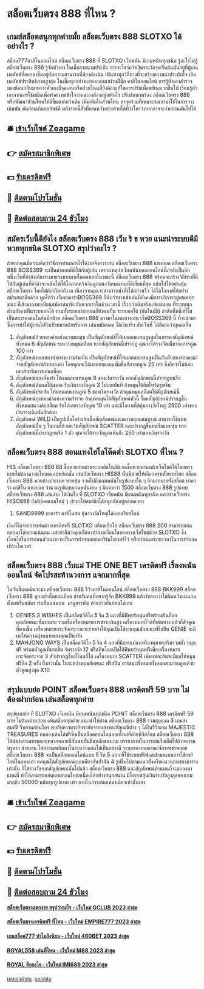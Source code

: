 # สล็อตเว็บตรง 888 ที่ไหน ?
## เกมส์สล็อตสนุกทุกค่ายมั้ย สล็อตเว็บตรง 888 SLOTXO ได้อย่างไร ?
สล็อต777คาสิโนออนไลน์ สล็อตเว็บตรง 888 ที่ SLOTXO เว็บพนัน มีเกมพนันทุกชนิด รู้อะไรไม่สู้ สล็อตเว็บตรง 888 รู้จักตัวเอง ในเมื่อลงสนามประชัน การจะไขว่คว้าเงินรางวัลจุดเริ่มต้นมันอยู่ที่ผู้เล่น ผลลัพธ์ที่ออกมาขึ้นอยู่กับความสามารถที่ต้องคัดเน้น เฟ้นหาทุกวิถีทางที่จะสร้างความน่าประทับใจ เกิดผลลัพธ์ประสิทธิภาพสูงสุด ในเมื่อทุกอย่างแสดงออกมาผ่านฝีมือ คาสิโนออนไลน์ การรู้ตัวเองสำรวจมองย้อนกลับมาหาว่าตัวเองมีจุดเด่นหรือส่วนไหนที่ยังต้องแก้ไขควรปรับเพื่อขยับเลเวลขึ้นไป เรียนรู้ตัวเองจากการใช้พนันเพื่อทำความเข้าใจว่าตนเองต้องอยู่อย่างไร ปรับข้อบกพร่อง สล็อตเว็บตรง 888 หรือพัฒนาส่วนไหนให้ดีขึ้นมากกว่าเดิม เพิ่มเติมในส่วนไหน หาจุดร่วมที่เหมาะสมเอามาใช้ในการวางเดิมพัน มันย่อมเกิดผลลัพธ์ดี หลังจากนี้สิ่งที่คาดหวังอย่างรายได้ที่ว่าใครว่ายากอาจจะง่ายผ่านมันไปได้

## 🛎 [เข้าเว็บไซต์ Zeagame](https://bit.ly/3SdLNi2)
## 👉 [สมัครสมาชิกพิเศษ](https://bit.ly/3SdLNi2)
## 💵 [รับเครดิตฟรี](https://bit.ly/3dyRKHj)
## 👑 [ติดตามโปรโมชั่น](https://bit.ly/3dyRKHj)
## 📱 [ติดต่อสอบถาม 24 ชัวโมง](https://bit.ly/3dyRKHj)

## สมัครเว็บนี้ดียังไง สล็อตเว็บตรง 888 เว็บ ริ ช หวย แนะนำระบบดีมีหวยทุกชนิด SLOTXO สรุปว่าอะไร ?
ถ้าหากคุณมีความคิดว่าวิธีการทำผลกำไรได้ง่ายจึงควรเล่น สล็อตเว็บตรง 888 แทงบอล สล็อตเว็บตรง 888 BOSS369 จะเป็นคำตอบที่ดีให้กับผู้เล่น เพราะเหตุว่าเว็บพนันบอลออนไลน์นี้กำลังเป็นอีกหนึ่งเว็บที่กำลังเดินทางมาแรงมากมายในคอบอลในขณะนี้ สล็อตเว็บตรง 888 พร้อมจะสร้างวิถีทางที่ดีให้กับผู้เล่นที่กำลังจะพนันให้ได้โอกาสคว้าเงินดูก่อนงวัลทดแทนที่ดีเยี่ยมที่สุด กลับไปได้อย่างคุ้ม สล็อตเว็บตรง โดยไม่ต้องวิตกกังวล เนื่องจากคุณจะสามารถมั่งคั่งได้อย่างเร็ว ได้ได้โอกาสได้อย่างสม่ำเสมออีกด้วย พูดได้ว่า เว็บบาคาร่าBOSS369 ก็นับว่าทางเข้าเล่นที่ยังคงมีการบริการอยู่เสมอทุกขณะ ที่เข้ามาลงทะเบียนสมัครสมาชิกกับพวกเราในช่วงเวลานี้ เร็วกว่าเดิมจริงแท้แน่นอน ที่ระบบทุกส่วนยังคงเป็นระบบออโต้ รวมทั้งระบบฝากถอนก็ยังคงเป็น ระบบออโต้ (อัตโนมัติ) ลำดับที่หนึ่งที่ไม่เป็นสองรองคนใดกันอีกด้วย สล็อตเว็บตรง 888 อาจมาในหนทางเล่น เว็บBOSS369 นี้ ที่จะนำมาซึ่งการทำให้ผู้เล่นไปถึงเป้าหมายสำหรับการ เล่นพนันบอล ได้เงินจริง กับเว็บที่ ได้ดีมากว่าบุคคลอื่น
1. สัญลักษณ์ถ้วยทองคำแห่งความผาสุข เป็นสัญลักษณ์ที่ให้ผลตอบแทนสูงสุดในบรรดาสัญลักษณ์ทั้งหมด 6 สัญลักษณ์ ระหว่างหมุนสล็อต หากสัญลักษณ์นี้ปรากฏ คุณจะได้รางวัลเพิ่มจากการคูณ 100 เท่า
2. สัญลักษณ์หยกทองคำแห่งความร่มเย็น เป็นสัญลักษณ์ที่ให้ผลตอบแทนสูงเป็นอันดับสองรองลงมาจากสัญลักษณ์ถ้วยทองคำ โดยคุณจะได้ผลตอบแทนเพิ่มขึ้นอีกจากคูณ 25 เท่า ซึ่งถือว่าไม่น้อยเลยสำหรับการเล่นสล็อต
3. สัญลักษณ์ซองอั่งเปา ได้ผลตอบแทนคูณ 8 ของเงินรางวัล หากสัญลักษณ์นี้ปรากฏบนรีล
4. สัญลักษณ์ส้มผลไม้มงคล รับเงินรางวัลคูณ 3 ไปเลยทันที ถ้าหมุนได้ส้มไหว้ตรุษจีน
5. สัญลักษณ์ประทัด ให้ผลตอบแทนคูณ 5 ของเงินรางวัล ถ้าคุณหมุนสล็อตได้สัญลักษณ์นี้
6. สัญลักษณ์ถุงทองคำแห่งความร่ำรวย ถ้าคุณหมุนได้สัญลักษณ์ตัวนี้ โดยสัญลักษณ์ปรากฏขึ้นทั้งหมดบนวงล้อสล็อต รับไปเลยรางวัลคูณ 10 เท่า และมีโอกาสได้ลุ้นรางวัลใหญ่ 2500 เท่าของเงินวางเดิมพันอีกด้วย
7. สัญลักษณ์ WILD เป็นรูปเสือโคร่งเจ้าเนื้อสัญลักษณ์แห่งความอุดมสมบูรณ์ สามารถใช้แทนสัญลักษณ์อื่น ๆ ในเกมได้ ยกเว้นสัญลักษณ์ SCATTER และปรากฏขึ้นบนรีลแบบสุ่ม หากสัญลักษณ์นี้ปรากฏบนรีล 1 ตัว คุณจะได้รางวัลคูณเพิ่มถึง 250 เท่าของเงินรางวัล

## สล็อตเว็บตรง 888 สอนแทงไฮโลโต๊ดต่ำ SLOTXO ที่ไหน ?
HIS สล็อตเว็บตรง 888 88 ซื้อหวยง่ายผ่านระบบอัตโนมัติ กดซื้อหวยผ่านหน้าเว็บไซต์ได้โดยตรงแบบไม่ต้องดาวน์โหลดแอปพลิเคชั่น เล่นกับเว็บตรง HIS88 นั้นมีหวยให้เลือกครบทั้งหวยไทย สล็อตเว็บตรง 888 หวยต่างประเทศ หวยหุ้น รวมไปถึงเกมพนันในรูปแบบอื่น ๆ อีกมากมายทั้งสล็อต บาคาร่า คาสิโน แทงบอล จำนวนรูปแบบเกมพนันต่าง ๆ มีมากกว่า 1500 สล็อตเว็บตรง 888 รูปแบบ สล็อตเว็บตรง 888 เล่นง่าย ได้เงินไว ที่ SLOTXO เว็บพนัน มีเกมพนันทุกชนิด และทางเว็บตรง HISO888 ยังอัปเดตเกมใหม่ ๆ เข้ามาให้สมาชิกได้สนุกกันอยู่ตลอดเวลา
1. SAND9999 บาคาร่า คาสิโนสด ลุ้นรางวัลใหญ่ได้แบบเรียลไทม์

เงินที่ได้จากการเล่นด้วยเครดิตฟรี SLOTXO สล็อตเอ็กโอ สล็อตเว็บตรง 888 200 สามารถถอนออกมาได้อย่างแน่นอน แต่อย่าลืมว่าคุณก็ต้องทำตามเงื่อนไขของทางเว็บไซต์ด้วย SLOTXO ซึ่งเงื่อนไขในการถอนส่วนมากจะเป็นการกำหนดยอดเทิร์นโอเวอร์ไว้ หรือกำหนดระยะเวลาในการทำยอดเทิร์นโอเวอร์

## สล็อตเว็บตรง 888 เว็บแม่ THE ONE BET เครดิตฟรี เรื่องพนันออนไลน์ จัดโปรสะท้านวงการ แจกมากที่สุด
ในวันนี้แอดมินจะมา สล็อตเว็บตรง 888 รีวิวคาสิโนออนไลน์ สล็อตเว็บตรง 888 BKK999 สล็อตเว็บตรง 888 ทุกอย่างโดยละเอียด สำหรับคนที่อยากรู้จัก BKK999 แล้วรับรองว่าไม่ผิดหวังแน่นอน ตั้งแต่เริ่มสมัคร ทำเป็นแน่นอน  มาดูสารบัญ ด้านล่างกันก่อนได้เลย
1. GENIES 3 WISHES เป็นสล็อตวิดีโอ 5 รีล 3 แถวที่มีฟีพบร์หมุนฟรีพร้อมตัวเลือกคุณลักษณะที่มากมาย รวมทั้งเครื่องหมายการชำระเงินสูง เครื่องหมายไวด์ที่เดินทาง แล้วก็ตัวคูณที่มากขึ้น เครื่องหมายกระจัดกระจายจะช่วยทำให้คุณเปิดใช้งานคุณลักษณะฟรีสปิน GENIE จะมีผลให้ความมุ่งหมายของคุณเป็นจริง
2. MAHJONG WAYS เป็นสล็อตวิดีโอ 5 รีล 4 แถวที่มีการแปลงเครื่องหมายเสริมรวมทั้ง หมุนฟรี พร้อมตัวคูณที่มากขึ้น รับรางวัล 12 ฟรีสปินโดยเปิดใช้ฟีพบร์หมุนฟรีเมื่อเครื่องหมายกระจัดกระจาย 3 ตัวปรากฏขึ้นที่ไหนก็ได้ เครื่องหมาย SCATTER เพิ่มแต่ละอันจะมีผลให้หมุนฟรีอีก 2 ครั้ง ยิ่งกว่านั้น ในระหว่างคุณลักษณะ ฟรีสปิน การชนะทั้งหมดทั้งหมดสามารถคูณด้วยตัวคูณสูงสุด X10

## สรุปแบบย่อ POINT สล็อตเว็บตรง 888 เครดิตฟรี 59 บาท ไม่ต้องฝากก่อน เล่นสล็อตทุกค่าย
สรุปแบบย่อ ที่ SLOTXO เว็บพนัน มีเกมพนันทุกชนิด POINT สล็อตเว็บตรง 888 เครดิตฟรี 59 บาท ไม่ต้องฝากก่อน เล่นสล็อตทุกค่าย แนะนำให้อ่าน สล็อตเว็บตรง 888 รวมสุดยอด 3 เกมล่าสมบัติ รีบอ่านก่อนใคร
พบกับความระยิบระยับจากแสงของอัญมณีต่าง ๆ ได้ในรีวิวเกม MAJESTIC TREASURES ทดลองเล่นได้ฟรีซึ่งเป็นสล็อตออนไลน์ออกใหม่ที่ค่ายพีจีสล็อต สล็อตเว็บตรง 888 ได้นำเหล่าเพชรพลอยหลากหลายสีสันมาเป็นธีมหลักของเกม บรรยากาศในการเล่นจึงเต็มไปด้วยความหรูหรา สวยงาม ให้ความเพลินตาในระหว่างเล่นได้เป็นอย่างดี
ระบบของเกมอาณาจักรเพชรพลอย สล็อตเว็บตรง 888 จะเป็นสล็อตออนไลน์แบบ 5 รีล 5 แถว ที่ใช้ระบบฟรีฟอลเข้ามาแทนการใช้เพย์ไลน์ในแบบเก่า แค่คุณได้สัญลักษณ์แบบเดียวกันซ้ำกัน 4 รูปขึ้นไปตามแนวตั้งหรือแนวนอนของตารางเท่านั้น ก็ได้รางวัลจากสัญลักษณ์นั้นไปแล้ว สล็อตเว็บตรง 888 และสัญลักษณ์ด้านบนก็จะตกลงมาแทนที่ ทำให้สามารถเล่นแบบคอมโบต่อเนื่องได้อย่างสนุกสนาน มีโอกาสลุ้นเงินรางวัลสูงสุดของเกมมากถึง 50000 พนันทุกรูปแบบ เท่า ภายในการเล่นแค่ตาเดียวเท่านั้นเอง

## 🛎 [เข้าเว็บไซต์ Zeagame](https://bit.ly/3SdLNi2)
## 👉 [สมัครสมาชิกพิเศษ](https://bit.ly/3SdLNi2)
## 💵 [รับเครดิตฟรี](https://bit.ly/3dyRKHj)
## 👑 [ติดตามโปรโมชั่น](https://bit.ly/3dyRKHj)
## 📱 [ติดต่อสอบถาม 24 ชัวโมง](https://bit.ly/3dyRKHj)

#### [สล็อตเว็บตรงแตกง่าย สรุปว่าอะไร - เว็บใหม่ GCLUB 2023 ล่าสุด](https://atom.io/themes/สล็อตเว็บตรงแตกง่าย%20สรุปว่าอะไร%20-%20เว็บใหม่%20gclub%202023%20ล่าสุด)
#### [สล็อตเว็บตรงเครดิตฟรี ที่ไหน - เว็บใหม่ EMPIRE777 2023 ล่าสุด](https://atom.io/themes/สล็อตเว็บตรงเครดิตฟรี%20ที่ไหน%20-%20เว็บใหม่%20empire777%202023%20ล่าสุด)
#### [เกมสล็อต777 ทำไมถึงนิยม - เว็บใหม่ 460BET 2023 ล่าสุด](https://atom.io/themes/เกมสล็อต777%20ทำไมถึงนิยม%20-%20เว็บใหม่%20460bet%202023%20ล่าสุด)
#### [ROYAL558 เล่นที่ไหน - เว็บใหม่ M88 2023 ล่าสุด](https://atom.io/themes/royal558%20เล่นที่ไหน%20-%20เว็บใหม่%20m88%202023%20ล่าสุด)
#### [ROYAL คืออะไร - เว็บใหม่ IMI689 2023 ล่าสุด](https://atom.io/themes/royal%20คืออะไร%20-%20เว็บใหม่%20imi689%202023%20ล่าสุด)

[ผลบอลล่าสุด](https://siamsport.tv "ผลบอลล่าสุด"), [ดูบอลสด](https://siamsport.tv/ดูบอลสด "ดูบอลสด")